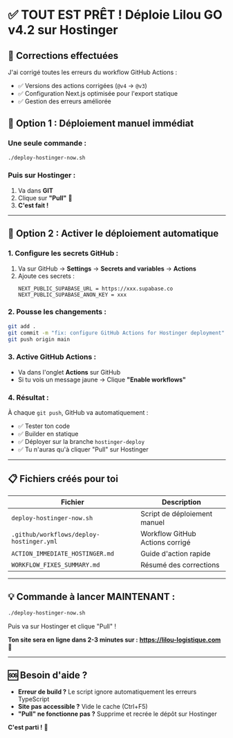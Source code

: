 # ✅ TOUT EST PRÊT ! Déploie Lilou GO v4.2 sur Hostinger

## 🎉 Corrections effectuées

J'ai corrigé toutes les erreurs du workflow GitHub Actions :
- ✅ Versions des actions corrigées (`@v4` → `@v3`)
- ✅ Configuration Next.js optimisée pour l'export statique
- ✅ Gestion des erreurs améliorée

## 🚀 Option 1 : Déploiement manuel immédiat

### Une seule commande :
```bash
./deploy-hostinger-now.sh
```

### Puis sur Hostinger :
1. Va dans **GIT**
2. Clique sur **"Pull"** 🔄
3. **C'est fait !**

---

## 🤖 Option 2 : Activer le déploiement automatique

### 1. Configure les secrets GitHub :
1. Va sur GitHub → **Settings** → **Secrets and variables** → **Actions**
2. Ajoute ces secrets :
   ```
   NEXT_PUBLIC_SUPABASE_URL = https://xxx.supabase.co
   NEXT_PUBLIC_SUPABASE_ANON_KEY = xxx
   ```

### 2. Pousse les changements :
```bash
git add .
git commit -m "fix: configure GitHub Actions for Hostinger deployment"
git push origin main
```

### 3. Active GitHub Actions :
- Va dans l'onglet **Actions** sur GitHub
- Si tu vois un message jaune → Clique **"Enable workflows"**

### 4. Résultat :
À chaque `git push`, GitHub va automatiquement :
- ✅ Tester ton code
- ✅ Builder en statique
- ✅ Déployer sur la branche `hostinger-deploy`
- ✅ Tu n'auras qu'à cliquer "Pull" sur Hostinger

---

## 📋 Fichiers créés pour toi

| Fichier | Description |
|---------|-------------|
| `deploy-hostinger-now.sh` | Script de déploiement manuel |
| `.github/workflows/deploy-hostinger.yml` | Workflow GitHub Actions corrigé |
| `ACTION_IMMEDIATE_HOSTINGER.md` | Guide d'action rapide |
| `WORKFLOW_FIXES_SUMMARY.md` | Résumé des corrections |

---

## 💡 Commande à lancer MAINTENANT :

```bash
./deploy-hostinger-now.sh
```

Puis va sur Hostinger et clique "Pull" ! 

**Ton site sera en ligne dans 2-3 minutes sur :**
**https://lilou-logistique.com** 🎉

---

## 🆘 Besoin d'aide ?

- **Erreur de build ?** Le script ignore automatiquement les erreurs TypeScript
- **Site pas accessible ?** Vide le cache (Ctrl+F5)
- **"Pull" ne fonctionne pas ?** Supprime et recrée le dépôt sur Hostinger

**C'est parti !** 🚀